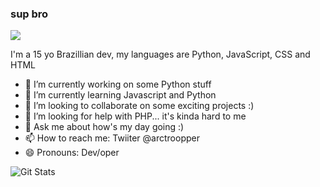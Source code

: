### sup bro

![](https://github-readme-stats.vercel.app/api/top-langs/?username=arctroopper&show_icons=true&theme=radical)

I'm a 15 yo Brazillian dev, my languages are Python, JavaScript, CSS and HTML

- 🔭 I’m currently working on some Python stuff
- 🌱 I’m currently learning Javascript and Python
- 👯 I’m looking to collaborate on some exciting projects :)
- 🤔 I’m looking for help with PHP... it's kinda hard to me
- 💬 Ask me about how's my day going :)
- 📫 How to reach me: Twiiter @arctroopper
- 😄 Pronouns: Dev/oper



![Git Stats](https://github-readme-stats.vercel.app/api?username=arctroopper&count_private=true&show_icons=true&theme=radical)

